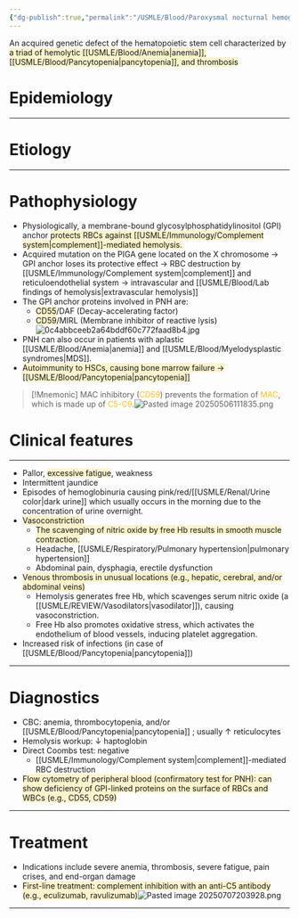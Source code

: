 ```yaml
---
{"dg-publish":true,"permalink":"/USMLE/Blood/Paroxysmal nocturnal hemoglobinuria/","tags":["t3"]}
---
```


An acquired genetic defect of the hematopoietic stem cell characterized by <span style="background:rgba(240, 200, 0, 0.2)">a triad of hemolytic [[USMLE/Blood/Anemia\|anemia]], [[USMLE/Blood/Pancytopenia\|pancytopenia]], and thrombosis</span>
# Epidemiology


---
# Etiology


---
# Pathophysiology
- Physiologically, a membrane-bound glycosylphosphatidylinositol (GPI) anchor <span style="background:rgba(240, 200, 0, 0.2)">protects RBCs against [[USMLE/Immunology/Complement system\|complement]]-mediated hemolysis.</span>
- Acquired mutation on the PIGA gene located on the X chromosome → GPI anchor loses its protective effect → RBC destruction by [[USMLE/Immunology/Complement system\|complement]] and reticuloendothelial system → intravascular and [[USMLE/Blood/Lab findings of hemolysis\|extravascular hemolysis]]
- The GPI anchor proteins involved in PNH are:
	- <span style="background:rgba(240, 200, 0, 0.2)">CD55</span>/DAF (Decay-accelerating factor)
	- <span style="background:rgba(240, 200, 0, 0.2)">CD59</span>/MIRL (Membrane inhibitor of reactive lysis)![0c4abbceeb2a64bddf60c772faad8b4.jpg](/img/user/appendix/0c4abbceeb2a64bddf60c772faad8b4.jpg)
- PNH can also occur in patients with aplastic [[USMLE/Blood/Anemia\|anemia]] and [[USMLE/Blood/Myelodysplastic syndromes\|MDS]].
- <span style="background:rgba(240, 200, 0, 0.2)">Autoimmunity to HSCs, causing bone marrow failure → [[USMLE/Blood/Pancytopenia\|pancytopenia]]</span>

>[!Mnemonic] 
>MAC inhibitory (<font color="#ffc000">CD59</font>) prevents the formation of <font color="#ffc000">MAC</font>, which is made up of <font color="#ffc000">C5-C9</font>.![Pasted image 20250506111835.png](/img/user/appendix/Pasted%20image%2020250506111835.png)

# Clinical features
---
- Pallor, <span style="background:rgba(240, 200, 0, 0.2)">excessive fatigue</span>, weakness
- Intermittent jaundice
- Episodes of hemoglobinuria causing pink/red/[[USMLE/Renal/Urine color\|dark urine]] which usually occurs in the morning due to the concentration of urine overnight.
- <span style="background:rgba(240, 200, 0, 0.2)">Vasoconstriction</span>
	- <span style="background:rgba(240, 200, 0, 0.2)">The scavenging of nitric oxide by free Hb results in smooth muscle contraction.</span>
	- Headache, [[USMLE/Respiratory/Pulmonary hypertension\|pulmonary hypertension]]
	- Abdominal pain, dysphagia, erectile dysfunction
- <span style="background:rgba(240, 200, 0, 0.2)">Venous thrombosis in unusual locations (e.g., hepatic, cerebral, and/or abdominal veins)</span>
	- Hemolysis generates free Hb, which scavenges serum nitric oxide (a [[USMLE/REVIEW/Vasodilators\|vasodilator]]), causing vasoconstriction.
	- Free Hb also promotes oxidative stress, which activates the endothelium of blood vessels, inducing platelet aggregation.
- Increased risk of infections (in case of [[USMLE/Blood/Pancytopenia\|pancytopenia]])

---
# Diagnostics
- CBC: anemia, thrombocytopenia, and/or [[USMLE/Blood/Pancytopenia\|pancytopenia]] ; usually ↑ reticulocytes
- Hemolysis workup: ↓ haptoglobin
- Direct Coombs test: negative  
	- [[USMLE/Immunology/Complement system\|complement]]-mediated RBC destruction
- <span style="background:rgba(240, 200, 0, 0.2)">Flow cytometry of peripheral blood (confirmatory test for PNH): can show deficiency of GPI-linked proteins on the surface of RBCs and WBCs (e.g., CD55, CD59) </span>

---
# Treatment
- Indications include severe anemia, thrombosis, severe fatigue, pain crises, and end-organ damage
- <span style="background:rgba(240, 200, 0, 0.2)">First-line treatment: complement inhibition with an anti-C5 antibody (e.g., eculizumab, ravulizumab)</span>![Pasted image 20250707203928.png](/img/user/appendix/Pasted%20image%2020250707203928.png)

---
